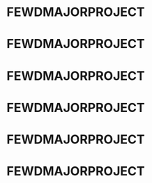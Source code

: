 # FEWDMAJORPROJECT
# FEWDMAJORPROJECT
# FEWDMAJORPROJECT
# FEWDMAJORPROJECT
# FEWDMAJORPROJECT
# FEWDMAJORPROJECT
